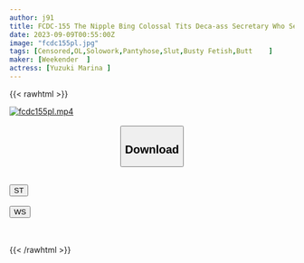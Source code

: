 ```yaml
---
author: j91
title: FCDC-155 The Nipple Bing Colossal Tits Deca-ass Secretary Who Seduces Employees Is After All A Nasty Dirty Little Slut Mariana Yuzuki
date: 2023-09-09T00:55:00Z
image: "fcdc155pl.jpg"
tags: [Censored,OL,Solowork,Pantyhose,Slut,Busty Fetish,Butt	]
maker: [Weekender  ]
actress: [Yuzuki Marina ]
---
```



{{< rawhtml >}}

<div class="video" data-videoid="eoLXyQAq8liYy3l">
    <a href="javascript:;">
        <img src="https://my.j91.asia/posts/fcdc155pl/fcdc155pl.jpg" width="WIDTH" height="HEIGHT" alt="fcdc155pl.mp4" loading="lazy">
    </a>
</div>

<script type="text/javascript" src="https://j91.asia/asset/on-demand-st.js"></script>

<br>
  <link rel="stylesheet" href="https://j91.asia/asset/bs5.css">
  
  <center>
  <button class="btn btn-primary" type="button" data-bs-toggle="collapse" data-bs-target=".multi-collapse" aria-expanded="false" aria-controls="multiCollapseExample1 multiCollapseExample2"><h2>Download</h2></button></center>
</p>
<div class="row">
  <div class="col">
    <div class="collapse multi-collapse" id="multiCollapseExample1">
      <div class="card card-body">
	      	      <br>
<div class="buttons">  
<a href="https://streamtape.to/v/eoLXyQAq8liYy3l"><button class="btn-hover color-3"><i class="fa fa-download"></i> ST</button></a></div>
    </div>
  </div>
</div>
  <div class="col">
    <div class="collapse multi-collapse" id="multiCollapseExample2">
      <div class="card card-body">
	      <br>
<div class="buttons">
    <a href="https://wolfstream.tv/mytx6pj52k88"><button class="btn-hover color-9"><i class="fa fa-download"></i> WS</button></a></div>
<br><br>
      </div>
    </div>
  </div>
</div>

{{< /rawhtml >}}